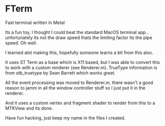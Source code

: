 # FTerm
Fast terminal written in Metal

Its a fun toy, I thought I could beat the standard MacOS terminal app.. unfortunately its not the draw speed thats the limiting factor its the pipe speed. Oh well.

I learned alot making this, hopefully someone learns a bit from this also.

It uses ST Term as a base which is X11 based, but I was able to convert this to work with a custom renderer (see Renderer.m). TrueType information is from stb_truetype by Sean Barrett which works great.

All the event processing was moved to Renderer.m, there wasn't a good reason to jamm in all the window controller stuff so I just put it in the renderer.

And it uses a custom vertex and fragment shader to render from this to a MTKView and its done.

Have fun hacking, just keep my name in the files I created.
